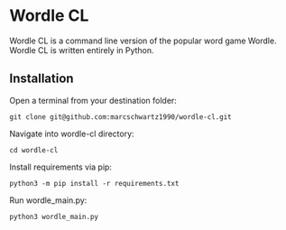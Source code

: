 # Wordle CL

Wordle CL is a command line version of the popular word game Wordle.
Wordle CL is written entirely in Python.

## Installation

Open a terminal from your destination folder:
```commandline
git clone git@github.com:marcschwartz1990/wordle-cl.git
```

Navigate into wordle-cl directory:

```commandline
cd wordle-cl
```
Install requirements via pip:

```commandline
python3 -m pip install -r requirements.txt
```


Run wordle_main.py:
```
python3 wordle_main.py
```